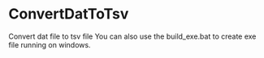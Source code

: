# ConvertDatToTsv
Convert dat file to tsv file
You can also use the build_exe.bat to create exe file running on windows.
